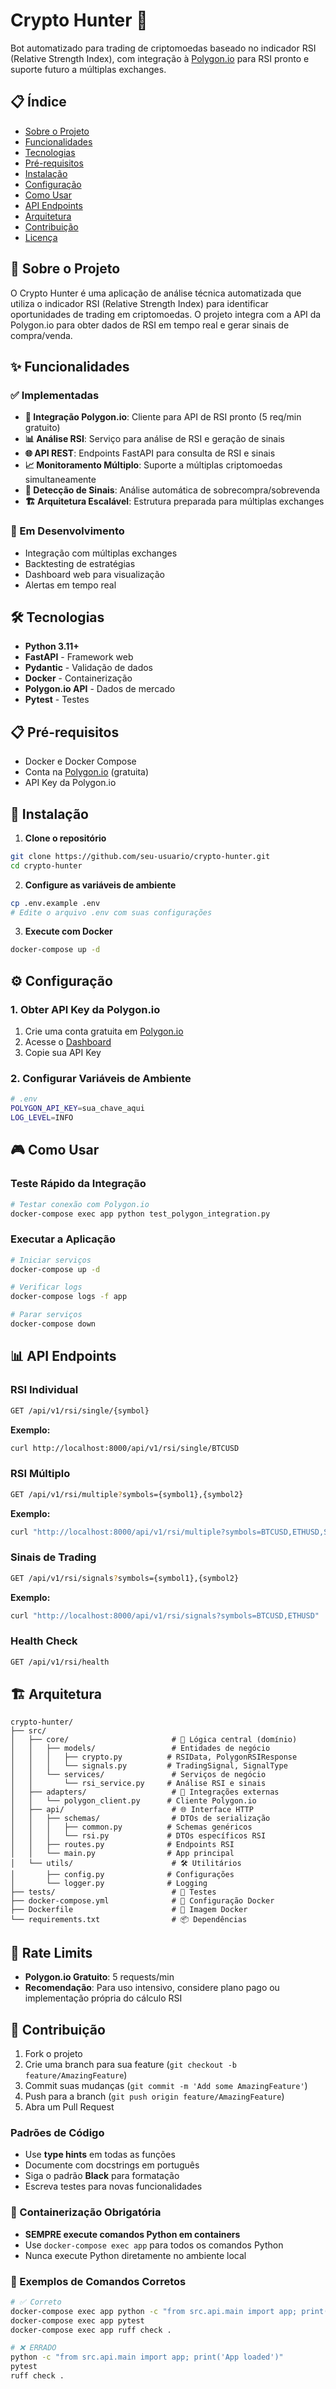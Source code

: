 # Crypto Hunter 🤖

Bot automatizado para trading de criptomoedas baseado no indicador RSI (Relative Strength Index), com integração à [Polygon.io](https://polygon.io/docs/rest/indices/technical-indicators/relative-strength-index) para RSI pronto e suporte futuro a múltiplas exchanges.

## 📋 Índice

- [Sobre o Projeto](#sobre-o-projeto)
- [Funcionalidades](#funcionalidades)
- [Tecnologias](#tecnologias)
- [Pré-requisitos](#pré-requisitos)
- [Instalação](#instalação)
- [Configuração](#configuração)
- [Como Usar](#como-usar)
- [API Endpoints](#api-endpoints)
- [Arquitetura](#arquitetura)
- [Contribuição](#contribuição)
- [Licença](#licença)

## 🎯 Sobre o Projeto

O Crypto Hunter é uma aplicação de análise técnica automatizada que utiliza o indicador RSI (Relative Strength Index) para identificar oportunidades de trading em criptomoedas. O projeto integra com a API da Polygon.io para obter dados de RSI em tempo real e gerar sinais de compra/venda.

## ✨ Funcionalidades

### ✅ Implementadas

- **🔗 Integração Polygon.io**: Cliente para API de RSI pronto (5 req/min gratuito)
- **📊 Análise RSI**: Serviço para análise de RSI e geração de sinais
- **🌐 API REST**: Endpoints FastAPI para consulta de RSI e sinais
- **📈 Monitoramento Múltiplo**: Suporte a múltiplas criptomoedas simultaneamente
- **🎯 Detecção de Sinais**: Análise automática de sobrecompra/sobrevenda
- **🏗️ Arquitetura Escalável**: Estrutura preparada para múltiplas exchanges

### 🚧 Em Desenvolvimento

- Integração com múltiplas exchanges
- Backtesting de estratégias
- Dashboard web para visualização
- Alertas em tempo real

## 🛠️ Tecnologias

- **Python 3.11+**
- **FastAPI** - Framework web
- **Pydantic** - Validação de dados
- **Docker** - Containerização
- **Polygon.io API** - Dados de mercado
- **Pytest** - Testes

## 📋 Pré-requisitos

- Docker e Docker Compose
- Conta na [Polygon.io](https://polygon.io/) (gratuita)
- API Key da Polygon.io

## 🚀 Instalação

1. **Clone o repositório**
```bash
git clone https://github.com/seu-usuario/crypto-hunter.git
cd crypto-hunter
```

2. **Configure as variáveis de ambiente**
```bash
cp .env.example .env
# Edite o arquivo .env com suas configurações
```

3. **Execute com Docker**
```bash
docker-compose up -d
```

## ⚙️ Configuração

### 1. Obter API Key da Polygon.io

1. Crie uma conta gratuita em [Polygon.io](https://polygon.io/)
2. Acesse o [Dashboard](https://polygon.io/dashboard)
3. Copie sua API Key

### 2. Configurar Variáveis de Ambiente

```bash
# .env
POLYGON_API_KEY=sua_chave_aqui
LOG_LEVEL=INFO
```

## 🎮 Como Usar

### Teste Rápido da Integração

```bash
# Testar conexão com Polygon.io
docker-compose exec app python test_polygon_integration.py
```

### Executar a Aplicação

```bash
# Iniciar serviços
docker-compose up -d

# Verificar logs
docker-compose logs -f app

# Parar serviços
docker-compose down
```

## 📊 API Endpoints

### RSI Individual
```bash
GET /api/v1/rsi/single/{symbol}
```

**Exemplo:**
```bash
curl http://localhost:8000/api/v1/rsi/single/BTCUSD
```

### RSI Múltiplo
```bash
GET /api/v1/rsi/multiple?symbols={symbol1},{symbol2}
```

**Exemplo:**
```bash
curl "http://localhost:8000/api/v1/rsi/multiple?symbols=BTCUSD,ETHUSD,SOLUSD"
```

### Sinais de Trading
```bash
GET /api/v1/rsi/signals?symbols={symbol1},{symbol2}
```

**Exemplo:**
```bash
curl "http://localhost:8000/api/v1/rsi/signals?symbols=BTCUSD,ETHUSD"
```

### Health Check
```bash
GET /api/v1/rsi/health
```

## 🏗️ Arquitetura

```
crypto-hunter/
├── src/
│   ├── core/                       # 🎯 Lógica central (domínio)
│   │   ├── models/                 # Entidades de negócio
│   │   │   ├── crypto.py          # RSIData, PolygonRSIResponse
│   │   │   └── signals.py         # TradingSignal, SignalType
│   │   └── services/               # Serviços de negócio
│   │       └── rsi_service.py     # Análise RSI e sinais
│   ├── adapters/                   # 🔌 Integrações externas
│   │   └── polygon_client.py      # Cliente Polygon.io
│   ├── api/                        # 🌐 Interface HTTP
│   │   ├── schemas/                # DTOs de serialização
│   │   │   ├── common.py          # Schemas genéricos
│   │   │   └── rsi.py             # DTOs específicos RSI
│   │   ├── routes.py              # Endpoints RSI
│   │   └── main.py                # App principal
│   └── utils/                      # 🛠️ Utilitários
│       ├── config.py              # Configurações
│       └── logger.py              # Logging
├── tests/                          # 🧪 Testes
├── docker-compose.yml              # 🐳 Configuração Docker
├── Dockerfile                      # 🐳 Imagem Docker
└── requirements.txt                # 📦 Dependências
```

## 📝 Rate Limits

- **Polygon.io Gratuito**: 5 requests/min
- **Recomendação**: Para uso intensivo, considere plano pago ou implementação própria do cálculo RSI

## 🤝 Contribuição

1. Fork o projeto
2. Crie uma branch para sua feature (`git checkout -b feature/AmazingFeature`)
3. Commit suas mudanças (`git commit -m 'Add some AmazingFeature'`)
4. Push para a branch (`git push origin feature/AmazingFeature`)
5. Abra um Pull Request

### Padrões de Código

- Use **type hints** em todas as funções
- Documente com docstrings em português
- Siga o padrão **Black** para formatação
- Escreva testes para novas funcionalidades


### 🐳 Containerização Obrigatória
- **SEMPRE execute comandos Python em containers**
- Use `docker-compose exec app` para todos os comandos Python
- Nunca execute Python diretamente no ambiente local

### 📝 Exemplos de Comandos Corretos
```bash
# ✅ Correto
docker-compose exec app python -c "from src.api.main import app; print('App loaded')"
docker-compose exec app pytest
docker-compose exec app ruff check .

# ❌ ERRADO
python -c "from src.api.main import app; print('App loaded')"
pytest
ruff check .
```